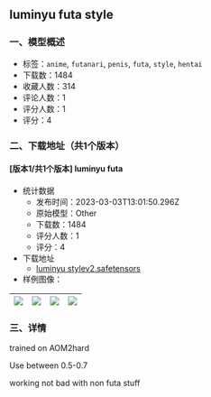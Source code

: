 ## luminyu futa style
### 一、模型概述

- 标签：`anime`, `futanari`, `penis`, `futa`, `style`, `hentai`
- 下载数：1484
- 收藏人数：314
- 评论人数：1
- 评分人数：1
- 评分：4

### 二、下载地址（共1个版本）

#### [版本1/共1个版本] luminyu futa

- 统计数据
  - 发布时间：2023-03-03T13:01:50.296Z
  - 原始模型：Other
  - 下载数：1484
  - 评分人数：1
  - 评分：4
- 下载地址
  - [luminyu stylev2.safetensors](https://civitai.com/api/download/models/17116)
- 样例图像：

| <img src="https://image.civitai.com/xG1nkqKTMzGDvpLrqFT7WA/5bc78c77-eaa5-4fc4-b02e-dc7eb6e91800/width=450/173528.jpeg" /> | <img src="https://image.civitai.com/xG1nkqKTMzGDvpLrqFT7WA/7022b0ed-9936-4834-cf67-bc0dd9e0b100/width=450/173520.jpeg" /> | <img src="https://image.civitai.com/xG1nkqKTMzGDvpLrqFT7WA/27532604-d90a-4f9d-7254-4438cd6cf200/width=450/173527.jpeg" /> | <img src="https://image.civitai.com/xG1nkqKTMzGDvpLrqFT7WA/8be33a54-d853-4166-1382-eba185b07d00/width=450/173526.jpeg" /> |
| ---- | ---- | ---- | ---- |


### 三、详情
<p>trained on AOM2hard</p><p>Use between 0.5-0.7</p><p>working not bad with non futa stuff</p>